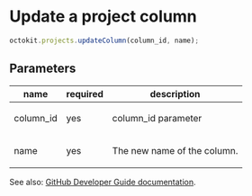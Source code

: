 # Update a project column

```js
octokit.projects.updateColumn(column_id, name);
```

## Parameters

<table>
  <thead>
    <tr>
      <th>name</th>
      <th>required</th>
      <th>description</th>
    </tr>
  </thead>
  <tbody>
    <tr><td>column_id</td><td>yes</td><td>

column_id parameter

</td></tr>
<tr><td>name</td><td>yes</td><td>

The new name of the column.

</td></tr>
  </tbody>
</table>

See also: [GitHub Developer Guide documentation](endpoint.documentationUrl).
